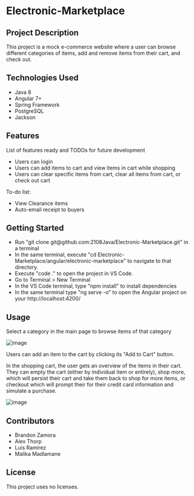 # Electronic-Marketplace

## Project Description

This project is a mock e-commerce website where a user can browse different categories of items, add and remove items from their cart, and check out.

## Technologies Used

* Java 8
* Angular 7+
* Spring Framework
* PostgreSQL
* Jackson

## Features

List of features ready and TODOs for future development
* Users can login 
* Users can add items to cart and view items in cart while shopping
* Users can clear specific items from cart, clear all items from cart, or check out cart

To-do list:
* View Clearance items
* Auto-email receipt to buyers

## Getting Started
   
* Run "git clone git@<span></span>github.com:2108Java/Electronic-Marketplace.git" in a terminal
* In the same terminal, execute "cd Electronic-Marketplace/angular/electronic-marketplace" to navigate to that directory.
* Execute "code ." to open the project in VS Code.
* Go to Terminal > New Terminal
* In the VS Code terminal, type "npm install" to install dependencies
* In the same terminal type "ng serve -o" to open the Angular project on your http://localhost:4200/


## Usage

Select a category in the main page to browse items of that category

![image](https://user-images.githubusercontent.com/56360815/140836951-129a0a82-a638-4c63-92ac-0df6df405180.png)

Users can add an item to the cart by clicking its "Add to Cart" button.

In the shopping cart, the user gets an overview of the items in their cart. They can empty the cart (either by individual item or entirely), shop more, which will persist their cart and take them back to shop for more items, or checkout which will prompt their for their credit card information and simulate a purchase.

![image](https://user-images.githubusercontent.com/56360815/140837770-3621be85-4aaf-4464-899b-3d2920072a3e.png)



## Contributors

+ Brandon Zamora
+ Alex Thorp
+ Luis Ramirez
+ Malika Madlamane

## License

This project uses no licenses.

